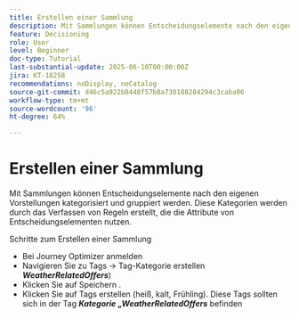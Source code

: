 ```yaml
---
title: Erstellen einer Sammlung
description: Mit Sammlungen können Entscheidungselemente nach den eigenen Vorstellungen kategorisiert und gruppiert werden. Diese Kategorien werden durch das Verfassen von Regeln erstellt, die die Attribute von Entscheidungselementen nutzen.
feature: Decisioning
role: User
level: Beginner
doc-type: Tutorial
last-substantial-update: 2025-06-10T00:00:00Z
jira: KT-18258
recommendations: noDisplay, noCatalog
source-git-commit: d46c5a922b8448f57b8a730188284294c3caba96
workflow-type: tm+mt
source-wordcount: '96'
ht-degree: 64%

---
```



# Erstellen einer Sammlung

Mit Sammlungen können Entscheidungselemente nach den eigenen Vorstellungen kategorisiert und gruppiert werden. Diese Kategorien werden durch das Verfassen von Regeln erstellt, die die Attribute von Entscheidungselementen nutzen.

Schritte zum Erstellen einer Sammlung

* Bei Journey Optimizer anmelden
* Navigieren Sie zu Tags -> Tag-Kategorie erstellen _&#x200B;**WeatherRelatedOffers**&#x200B;_)
* Klicken Sie auf Speichern .
* Klicken Sie auf Tags erstellen (heiß, kalt, Frühling). Diese Tags sollten sich in der Tag _&#x200B;**Kategorie „WeatherRelatedOffers**&#x200B;_ befinden

